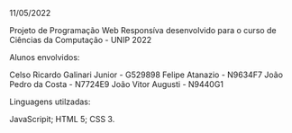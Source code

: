 11/05/2022

Projeto de Programação Web Responsíva desenvolvido para o curso de Ciências da Computação - UNIP 2022

Alunos envolvidos:

Celso Ricardo Galinari Junior - G529898
Felipe Atanazio - N9634F7
João Pedro da Costa - N7724E9 
João Vitor Augusti - N9440G1

Linguagens utilzadas:

JavaScripit;
HTML 5;
CSS 3.